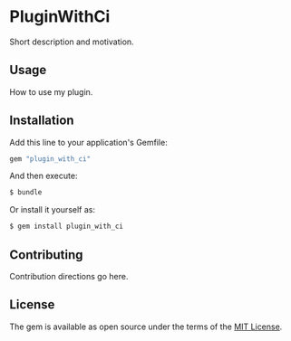 # PluginWithCi
Short description and motivation.

## Usage
How to use my plugin.

## Installation
Add this line to your application's Gemfile:

```ruby
gem "plugin_with_ci"
```

And then execute:
```bash
$ bundle
```

Or install it yourself as:
```bash
$ gem install plugin_with_ci
```

## Contributing
Contribution directions go here.

## License
The gem is available as open source under the terms of the [MIT License](https://opensource.org/licenses/MIT).
